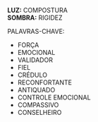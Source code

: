 **LUZ:** COMPOSTURA  
**SOMBRA:** RIGIDEZ

PALAVRAS-CHAVE:
- FORÇA
- EMOCIONAL
- VALIDADOR
- FIEL
- CRÉDULO
- RECONFORTANTE
- ANTIQUADO
- CONTROLE EMOCIONAL
- COMPASSIVO
- CONSELHEIRO 
